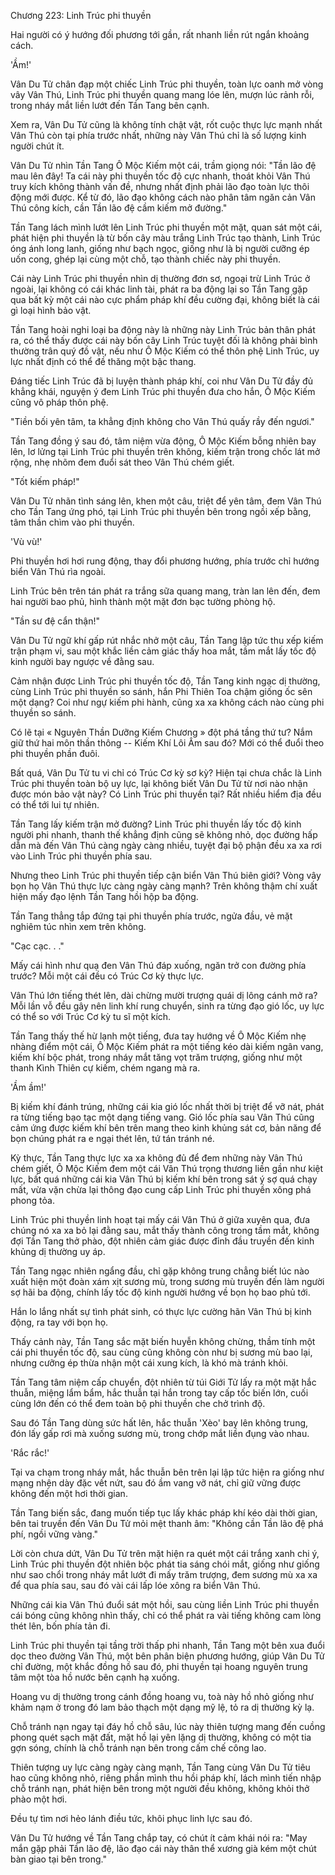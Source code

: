 




Chương 223: Linh Trúc phi thuyền


Hai người có ý hướng đối phương tới gần, rất nhanh liền rút ngắn khoảng cách.

'Ầm!'

Vân Du Tử chân đạp một chiếc Linh Trúc phi thuyền, toàn lực oanh mở vòng vây Vân Thú, Linh Trúc phi thuyền quang mang lóe lên, mượn lúc rảnh rỗi, trong nháy mắt liền lướt đến Tần Tang bên cạnh.

Xem ra, Vân Du Tử cũng là không tính chật vật, rốt cuộc thực lực mạnh nhất Vân Thú còn tại phía trước nhất, những này Vân Thú chỉ là số lượng kinh người chút ít.

Vân Du Tử nhìn Tần Tang Ô Mộc Kiếm một cái, trầm giọng nói: "Tần lão đệ mau lên đây! Ta cái này phi thuyền tốc độ cực nhanh, thoát khỏi Vân Thú truy kích không thành vấn đề, nhưng nhất định phải lão đạo toàn lực thôi động mới được. Kể từ đó, lão đạo không cách nào phân tâm ngăn cản Vân Thú công kích, cần Tần lão đệ cầm kiếm mở đường."

Tần Tang lách mình lướt lên Linh Trúc phi thuyền một mặt, quan sát một cái, phát hiện phi thuyền là từ bốn cây màu trắng Linh Trúc tạo thành, Linh Trúc óng ánh long lanh, giống như bạch ngọc, giống như là bị người cưỡng ép uốn cong, ghép lại cùng một chỗ, tạo thành chiếc này phi thuyền.

Cái này Linh Trúc phi thuyền nhìn dị thường đơn sơ, ngoại trừ Linh Trúc ở ngoài, lại không có cái khác linh tài, phát ra ba động lại so Tần Tang gặp qua bất kỳ một cái nào cực phẩm pháp khí đều cường đại, không biết là cái gì loại hình bảo vật.

Tần Tang hoài nghi loại ba động này là những này Linh Trúc bản thân phát ra, có thể thấy được cái này bốn cây Linh Trúc tuyệt đối là không phải bình thường trân quý đồ vật, nếu như Ô Mộc Kiếm có thể thôn phệ Linh Trúc, uy lực nhất định có thể đề thăng một bậc thang.

Đáng tiếc Linh Trúc đã bị luyện thành pháp khí, coi như Vân Du Tử đầy đủ khẳng khái, nguyện ý đem Linh Trúc phi thuyền đưa cho hắn, Ô Mộc Kiếm cũng vô pháp thôn phệ.

"Tiền bối yên tâm, ta khẳng định không cho Vân Thú quấy rầy đến ngươi."

Tần Tang đồng ý sau đó, tâm niệm vừa động, Ô Mộc Kiếm bỗng nhiên bay lên, lơ lửng tại Linh Trúc phi thuyền trên không, kiếm trận trong chốc lát mở rộng, nhẹ nhõm đem đuổi sát theo Vân Thú chém giết.

"Tốt kiếm pháp!"

Vân Du Tử nhãn tình sáng lên, khen một câu, triệt để yên tâm, đem Vân Thú cho Tần Tang ứng phó, tại Linh Trúc phi thuyền bên trong ngồi xếp bằng, tâm thần chìm vào phi thuyền.

'Vù vù!'

Phi thuyền hơi hơi rung động, thay đổi phương hướng, phía trước chỉ hướng biển Vân Thú rìa ngoài.

Linh Trúc bên trên tán phát ra trắng sữa quang mang, tràn lan lên đến, đem hai người bao phủ, hình thành một mặt đơn bạc tường phòng hộ.

"Tần sư đệ cẩn thận!"

Vân Du Tử ngữ khí gấp rút nhắc nhở một câu, Tần Tang lập tức thu xếp kiếm trận phạm vi, sau một khắc liền cảm giác thấy hoa mắt, tầm mắt lấy tốc độ kinh người bay ngược về đằng sau.

Cảm nhận được Linh Trúc phi thuyền tốc độ, Tần Tang kinh ngạc dị thường, cùng Linh Trúc phi thuyền so sánh, hắn Phi Thiên Toa chậm giống ốc sên một dạng? Coi như ngự kiếm phi hành, cũng xa xa không cách nào cùng phi thuyền so sánh.

Có lẽ tại « Nguyên Thần Dưỡng Kiếm Chương » đột phá tầng thứ tư? Nắm giữ thứ hai môn thần thông -- Kiếm Khí Lôi Âm sau đó? Mới có thể đuổi theo phi thuyền phần đuôi.

Bất quá, Vân Du Tử tu vi chỉ có Trúc Cơ kỳ sơ kỳ? Hiện tại chưa chắc là Linh Trúc phi thuyền toàn bộ uy lực, lại không biết Vân Du Tử từ nơi nào nhận được món bảo vật này? Có Linh Trúc phi thuyền tại? Rất nhiều hiểm địa đều có thể tới lui tự nhiên.

Tần Tang lấy kiếm trận mở đường? Linh Trúc phi thuyền lấy tốc độ kinh người phi nhanh, thanh thế khẳng định cũng sẽ không nhỏ, dọc đường hấp dẫn mà đến Vân Thú càng ngày càng nhiều, tuyệt đại bộ phận đều xa xa rơi vào Linh Trúc phi thuyền phía sau.

Nhưng theo Linh Trúc phi thuyền tiếp cận biển Vân Thú biên giới? Vòng vây bọn họ Vân Thú thực lực càng ngày càng mạnh? Trên không thậm chí xuất hiện mấy đạo lệnh Tần Tang hồi hộp ba động.

Tần Tang thẳng tắp đứng tại phi thuyền phía trước, ngửa đầu, vẻ mặt nghiêm túc nhìn xem trên không.

"Cạc cạc. . ."

Mấy cái hình như quạ đen Vân Thú đáp xuống, ngăn trở con đường phía trước? Mỗi một cái đều có Trúc Cơ kỳ thực lực.

Vân Thú lớn tiếng thét lên, dài chừng mười trượng quái dị lông cánh mở ra? Mỗi lần vỗ đều gây nên linh khí rung chuyển, sinh ra từng đạo gió lốc, uy lực có thể so với Trúc Cơ kỳ tu sĩ một kích.

Tần Tang thấy thế hừ lạnh một tiếng, đưa tay hướng về Ô Mộc Kiếm nhẹ nhàng điểm một cái, Ô Mộc Kiếm phát ra một tiếng kéo dài kiếm ngân vang, kiếm khí bộc phát, trong nháy mắt tăng vọt trăm trượng, giống như một thanh Kình Thiên cự kiếm, chém ngang mà ra.

'Ầm ầm!'

Bị kiếm khí đánh trúng, những cái kia gió lốc nhất thời bị triệt để vỡ nát, phát ra từng tiếng bạo tạc một dạng tiếng vang. Gió lốc phía sau Vân Thú cũng cảm ứng được kiếm khí bên trên mang theo kinh khủng sát cơ, bản năng để bọn chúng phát ra e ngại thét lên, tứ tán tránh né.

Kỳ thực, Tần Tang thực lực xa xa không đủ để đem những này Vân Thú chém giết, Ô Mộc Kiếm đem một cái Vân Thú trọng thương liền gần như kiệt lực, bất quá những cái kia Vân Thú bị kiếm khí bên trong sát ý sợ quá chạy mất, vừa vặn chừa lại thông đạo cung cấp Linh Trúc phi thuyền xông phá phong tỏa.

Linh Trúc phi thuyền linh hoạt tại mấy cái Vân Thú ở giữa xuyên qua, đưa chúng nó xa xa bỏ lại đằng sau, mắt thấy thành công trong tầm mắt, không đợi Tần Tang thở phào, đột nhiên cảm giác được đỉnh đầu truyền đến kinh khủng dị thường uy áp.

Tần Tang ngạc nhiên ngẩng đầu, chỉ gặp không trung chẳng biết lúc nào xuất hiện một đoàn xám xịt sương mù, trong sương mù truyền đến làm người sợ hãi ba động, chính lấy tốc độ kinh người hướng về bọn họ bao phủ tới.

Hắn lo lắng nhất sự tình phát sinh, có thực lực cường hãn Vân Thú bị kinh động, ra tay với bọn họ.

Thấy cảnh này, Tần Tang sắc mặt biến huyễn không chừng, thầm tính một cái phi thuyền tốc độ, sau cùng cũng không còn như bị sương mù bao lại, nhưng cưỡng ép thừa nhận một cái xung kích, là khó mà tránh khỏi.

Tần Tang tâm niệm cấp chuyển, đột nhiên từ túi Giới Tử lấy ra một mặt hắc thuẫn, miệng lẩm bẩm, hắc thuẫn tại hắn trong tay cấp tốc biến lớn, cuối cùng lớn đến có thể đem toàn bộ phi thuyền che chở trình độ.

Sau đó Tần Tang dùng sức hất lên, hắc thuẫn 'Xèo' bay lên không trung, đón lấy gấp rơi mà xuống sương mù, trong chớp mắt liền đụng vào nhau.

'Rắc rắc!'

Tại va chạm trong nháy mắt, hắc thuẫn bên trên lại lập tức hiện ra giống như mạng nhện dày đặc vết nứt, sau đó ầm vang vỡ nát, chỉ giữ vững được không đến một hơi thời gian.

Tần Tang biến sắc, đang muốn tiếp tục lấy khác pháp khí kéo dài thời gian, bên tai truyền đến Vân Du Tử mỏi mệt thanh âm: "Không cần Tần lão đệ phá phí, ngồi vững vàng."

Lời còn chưa dứt, Vân Du Tử trên mặt hiện ra quét một cái trắng xanh chi ý, Linh Trúc phi thuyền đột nhiên bộc phát tia sáng chói mắt, giống như giống như sao chổi trong nháy mắt lướt đi mấy trăm trượng, đem sương mù xa xa để qua phía sau, sau đó vài cái lấp lóe xông ra biển Vân Thú.

Những cái kia Vân Thú đuổi sát một hồi, sau cùng liền Linh Trúc phi thuyền cái bóng cũng không nhìn thấy, chỉ có thể phát ra vài tiếng không cam lòng thét lên, bốn phía tản đi.

Linh Trúc phi thuyền tại tầng trời thấp phi nhanh, Tần Tang một bên xua đuổi dọc theo đường Vân Thú, một bên phân biện phương hướng, giúp Vân Du Tử chỉ đường, một khắc đồng hồ sau đó, phi thuyền tại hoang nguyên trung tâm một tòa hồ nước bên cạnh hạ xuống.

Hoang vu dị thường trong cánh đồng hoang vu, toà này hồ nhỏ giống như khảm nạm ở trong đó lam bảo thạch một dạng mỹ lệ, tỏ ra dị thường kỳ lạ.

Chỗ tránh nạn ngay tại đáy hồ chỗ sâu, lúc này thiên tượng mang đến cuồng phong quét sạch mặt đất, mặt hồ lại yên lặng dị thường, không có một tia gợn sóng, chính là chỗ tránh nạn bên trong cấm chế công lao.

Thiên tượng uy lực càng ngày càng mạnh, Tần Tang cùng Vân Du Tử tiêu hao cũng không nhỏ, riêng phần mình thu hồi pháp khí, lách mình tiến nhập chỗ tránh nạn, phát hiện bên trong một người đều không, không khỏi thở phào một hơi.

Đều tự tìm nơi hẻo lánh điều tức, khôi phục linh lực sau đó.

Vân Du Tử hướng về Tần Tang chắp tay, có chút ít cảm khái nói ra: "May mắn gặp phải Tần lão đệ, lão đạo cái này thân thể xương già kém một chút bàn giao tại bên trong."




